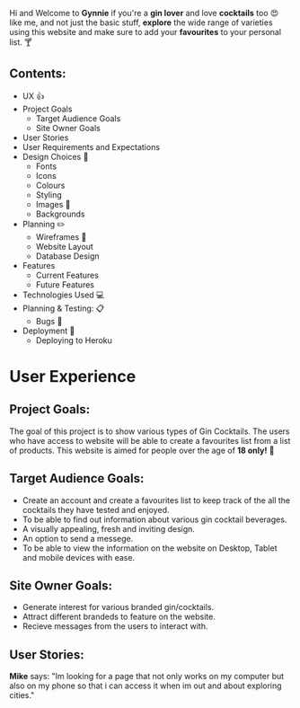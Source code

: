 Hi and Welcome to **Gynnie** if you're a **gin lover** and love **cocktails** too :heart_eyes: like me, and not just the basic stuff, **explore** the wide range of varieties using this website and make sure to add your **favourites** to your personal list. :cocktail:
## Contents:
* UX 👍
* Project Goals
  * Target Audience Goals
  * Site Owner Goals
* User Stories
* User Requirements and Expectations
* Design Choices :notebook_with_decorative_cover:
  * Fonts
  * Icons
  * Colours
  * Styling
  * Images :city_sunrise:
  * Backgrounds
* Planning :pencil2:
  * Wireframes :wrench:
  * Website Layout
  * Database Design
* Features
  * Current Features
  * Future Features 
* Technologies Used :computer:
* Planning & Testing: :clipboard:
   * Bugs :bug:
* Deployment :rocket:
  * Deploying to Heroku
# User Experience
## Project Goals:
The goal of this project is to show various types of Gin Cocktails. The users who have access to website will be able to create a favourites list from a list of products. This website is aimed for people over the age of **18 only!** :underage:
## Target Audience Goals:
* Create an account and create a favourites list to keep track of the all the cocktails they have tested and enjoyed.
* To be able to find out information about various gin cocktail beverages.
* A visually appealing, fresh and inviting design.
* An option to send a messege.
* To be able to view the information on the website on Desktop, Tablet and mobile devices with ease.
## Site Owner Goals:
* Generate interest for various branded gin/cocktails.
* Attract different brandeds to feature on the website.
* Recieve messages from the users to interact with.
## User Stories:
**Mike** says: "Im looking for a page that not only works on my computer but also on my phone so that i can access it when im out and about exploring cities."